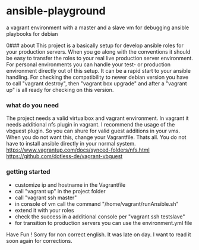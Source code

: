 # ansible-playground
a vagrant environment with a master and a slave vm for debugging ansible playbooks for debian

0### about
This project is a basically setup for develop ansible roles for your production servers. When you go along with the conventions it should be easy to transfer the roles to your real live production server environment. For personal environments you can handle your test- or production environment directly out of this setup. It can be a rapid start to your ansible handling. For checking the compatibility to newer debian version you have to call "vagrant destroy", then "vagrant box upgrade" and after a "vagrant up" is all ready for checking on this version.

### what do you need
The project needs a valid virtualbox and vagrant environment. In vagrant it needs additional nfs plugin in vagrant. I recommend the usage of the vbguest plugin. So you can shure for valid guest additions in your vms. When you do not want this, change your Vagrantfile. Thats all. You do not have to install ansible directly in your normal system.
https://www.vagrantup.com/docs/synced-folders/nfs.html  
https://github.com/dotless-de/vagrant-vbguest  


### getting started
  
- customize ip and hostname in the Vagrantfile
- call "vagrant up" in the project folder
- call "vagrant ssh master"
- in console of vm call the command "/home/vagrant/runAnsible.sh"
- extend it with your roles
- check the success in a additional console per "vagrant ssh testslave"
- for transition to production servers you can use the environment.yml file

Have Fun ! Sorry for non correct english. It was late on day. I want to read it soon again for corrections.
